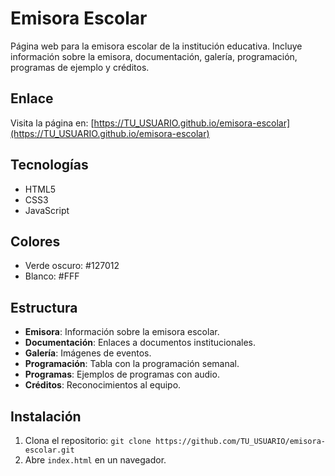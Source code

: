 # Emisora Escolar

Página web para la emisora escolar de la institución educativa. Incluye información sobre la emisora, documentación, galería, programación, programas de ejemplo y créditos.

## Enlace
Visita la página en: [https://TU_USUARIO.github.io/emisora-escolar](https://TU_USUARIO.github.io/emisora-escolar)

## Tecnologías
- HTML5
- CSS3
- JavaScript

## Colores
- Verde oscuro: #127012
- Blanco: #FFF

## Estructura
- **Emisora**: Información sobre la emisora escolar.
- **Documentación**: Enlaces a documentos institucionales.
- **Galería**: Imágenes de eventos.
- **Programación**: Tabla con la programación semanal.
- **Programas**: Ejemplos de programas con audio.
- **Créditos**: Reconocimientos al equipo.

## Instalación
1. Clona el repositorio: `git clone https://github.com/TU_USUARIO/emisora-escolar.git`
2. Abre `index.html` en un navegador.